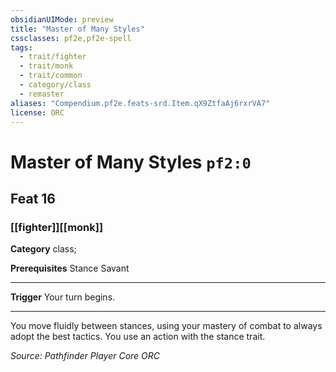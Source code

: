 ```yaml
---
obsidianUIMode: preview
title: "Master of Many Styles"
cssclasses: pf2e,pf2e-spell
tags:
  - trait/fighter
  - trait/monk
  - trait/common
  - category/class
  - remaster
aliases: "Compendium.pf2e.feats-srd.Item.qX9ZtfaAj6rxrVA7"
license: ORC
---
```

# Master of Many Styles `pf2:0`
## Feat 16
### [[fighter]][[monk]]

**Category** class; 



**Prerequisites** Stance Savant
* * *
**Trigger** Your turn begins.

* * *

You move fluidly between stances, using your mastery of combat to always adopt the best tactics. You use an action with the stance trait.

*Source: Pathfinder Player Core*
*ORC*
